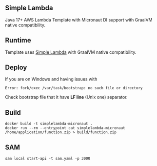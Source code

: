 ## Simple Lambda

Java 17+ AWS Lambda Template with Micronaut DI support with GraalVM native compatibility.

## Runtime

Template uses [Simple Lambda](https://github.com/GoodforGod/simple-awslambda) with GraalVM native compatibility.

## Deploy

If you are on Windows and having issues with 
```
Error: fork/exec /var/task/bootstrap: no such file or directory
```

Check bootstrap file that it have **LF line** (Unix one) separator.

## Build

```shell
docker build -t simplelambda-micronaut .
docker run --rm --entrypoint cat simplelambda-micronaut /home/application/function.zip > build/function.zip
```

## SAM

```shell
sam local start-api -t sam.yaml -p 3000
```